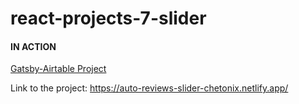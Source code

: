 # react-projects-7-slider

#### IN ACTION

[Gatsby-Airtable Project](https://gatsby-airtable-design-project.netlify.app/)

Link to the project: https://auto-reviews-slider-chetonix.netlify.app/
